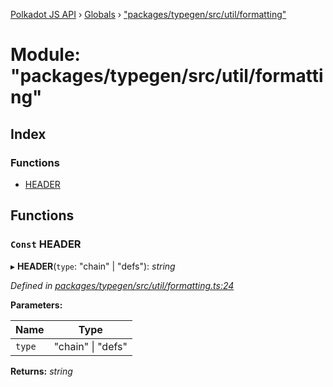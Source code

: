 [Polkadot JS API](../README.md) › [Globals](../globals.md) › ["packages/typegen/src/util/formatting"](_packages_typegen_src_util_formatting_.md)

# Module: "packages/typegen/src/util/formatting"

## Index

### Functions

* [HEADER](_packages_typegen_src_util_formatting_.md#const-header)

## Functions

### `Const` HEADER

▸ **HEADER**(`type`: "chain" | "defs"): *string*

*Defined in [packages/typegen/src/util/formatting.ts:24](https://github.com/polkadot-js/api/blob/9f4007bd4/packages/typegen/src/util/formatting.ts#L24)*

**Parameters:**

Name | Type |
------ | ------ |
`type` | "chain" &#124; "defs" |

**Returns:** *string*
